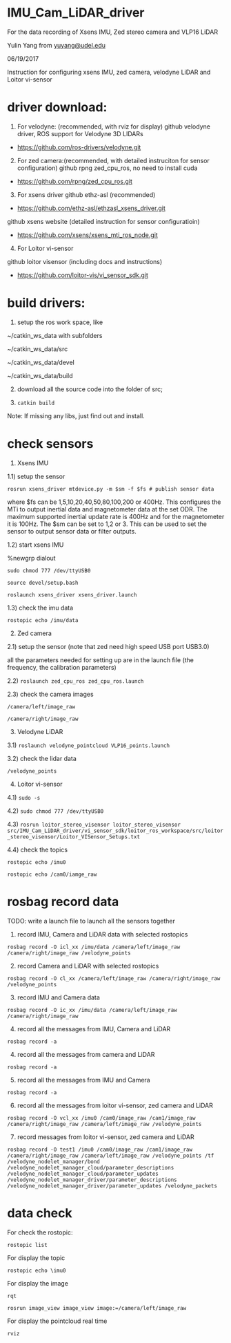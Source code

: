 # IMU_Cam_LiDAR_driver

For the data recording of Xsens IMU, Zed stereo camera and VLP16 LiDAR

Yulin Yang from yuyang@udel.edu

06/19/2017

Instruction for configuring xsens IMU, zed camera, velodyne LiDAR and Loitor vi-sensor


# driver download: 

1. For velodyne: (recommended, with rviz for display)
github velodyne driver, ROS support for Velodyne 3D LIDARs
 
- https://github.com/ros-drivers/velodyne.git

2. For zed camera:(recommended, with detailed instruciton for sensor configuration)
github rpng zed_cpu_ros, no need to install cuda

- https://github.com/rpng/zed_cpu_ros.git

3. For xsens driver
github ethz-asl (recommended)

- https://github.com/ethz-asl/ethzasl_xsens_driver.git

github xsens website (detailed instruction for sensor configuratioin)

- https://github.com/xsens/xsens_mti_ros_node.git

4. For Loitor vi-sensor

github loitor visensor (including docs and instructions)

- https://github.com/loitor-vis/vi_sensor_sdk.git

# build drivers:
1. setup the ros work space, like 

  ~/catkin_ws_data  with subfolders 

  ~/catkin_ws_data/src
 
  ~/catkin_ws_data/devel

  ~/catkin_ws_data/build

2. download all the source code into the folder of src;

3. `catkin build`

Note: If missing any libs, just find out and install. 


# check sensors
1. Xsens IMU

1.1) setup the sensor

`rosrun xsens_driver mtdevice.py -m $sm -f $fs # publish sensor data`

where $fs can be 1,5,10,20,40,50,80,100,200 or 400Hz. This configures the MTi to output inertial data and magnetometer data at the set ODR. The maximum supported inertial update rate is 400Hz and for the magnetometer it is 100Hz. The $sm can be set to 1,2 or 3. This can be used to set the sensor to output sensor data or filter outputs.

1.2) start xsens IMU

%newgrp dialout

`sudo chmod 777 /dev/ttyUSB0`

`source devel/setup.bash`

`roslaunch xsens_driver xsens_driver.launch`

1.3) check the imu data

`rostopic echo /imu/data`

2. Zed camera

2.1) setup the sensor (note that zed need high speed USB port USB3.0)

all the parameters needed for setting up are in the launch file (the frequency, the calibration parameters)

2.2) `roslaunch zed_cpu_ros zed_cpu_ros.launch`

2.3) check the camera images

`/camera/left/image_raw`

`/camera/right/image_raw`

3. Velodyne LiDAR

3.1) `roslaunch velodyne_pointcloud VLP16_points.launch`

3.2) check the lidar data

`/velodyne_points`

4. Loitor vi-sensor

4.1) `sudo -s`

4.2) `sudo chmod 777 /dev/ttyUSB0`

4.3) `rosrun loitor_stereo_visensor loitor_stereo_visensor src/IMU_Cam_LiDAR_driver/vi_sensor_sdk/loitor_ros_workspace/src/loitor_stereo_visensor/Loitor_VISensor_Setups.txt`

4.4) check the topics

   `rostopic echo /imu0`
	
   `rostopic echo /cam0/iamge_raw`	

# rosbag record data
TODO: write a launch file to launch all the sensors together 

1) record IMU, Camera and LiDAR data with selected rostopics

`rosbag record -O icl_xx /imu/data /camera/left/image_raw /camera/right/image_raw /velodyne_points`

2) record Camera and LiDAR with selected rostopics

`rosbag record -O cl_xx /camera/left/image_raw /camera/right/image_raw /velodyne_points`

3) record IMU and Camera data

`rosbag record -O ic_xx /imu/data /camera/left/image_raw /camera/right/image_raw`

4) record all the messages from IMU, Camera and LiDAR

`rosbag record -a`

4) record all the messages from camera and LiDAR

`rosbag record -a`

5) record all the messages from IMU and Camera

`rosbag record -a`

6) record all the messages from loitor vi-sensor, zed camera and LiDAR

`rosbag record -O vcl_xx /imu0 /cam0/image_raw /cam1/image_raw /camera/right/image_raw /camera/left/image_raw /velodyne_points`

7) record messages from loitor vi-sensor, zed camera and LiDAR

`rosbag record -O test1 /imu0 /cam0/image_raw /cam1/image_raw /camera/right/image_raw /camera/left/image_raw /velodyne_points /tf /velodyne_nodelet_manager/bond /velodyne_nodelet_manager_cloud/parameter_descriptions /velodyne_nodelet_manager_cloud/parameter_updates /velodyne_nodelet_manager_driver/parameter_descriptions /velodyne_nodelet_manager_driver/parameter_updates /velodyne_packets`

# data check

For check the rostopic:

`rostopic list`

For display the topic

`rostopic echo \imu0`

For display the image

`rqt`

`rosrun image_view image_view image:=/camera/left/image_raw`

For display the pointcloud real time

`rviz`






